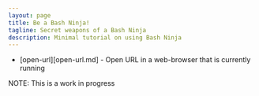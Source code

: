 ```yaml
---
layout: page
title: Be a Bash Ninja!
tagline: Secret weapons of a Bash Ninja
description: Minimal tutorial on using Bash Ninja
---
```


 * [open-url][open-url.md] - Open URL in a web-browser that is currently running


NOTE: This is a work in progress
